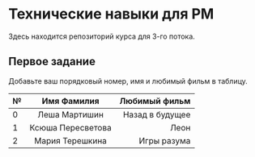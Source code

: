 # Технические навыки для PM
Здесь находится репозиторий курса для 3-го потока. 

## Первое задание

Добавьте ваш порядковый номер, имя и любимый фильм в таблицу.

| № | Имя Фамилия      | Любимый фильм                          |
| - |:----------------:| --------------------------------------:|
| 0 | Леша Мартишин    | Назад в будущее                        |
| 1 | Ксюша Пересветова| Леон                                   |
| 2 | Мария Терешкина  | Игры разума 
